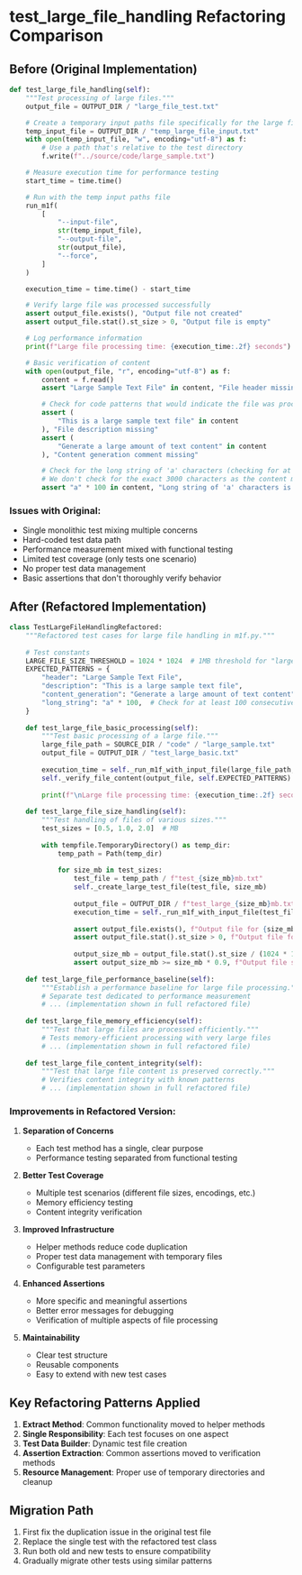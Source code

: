# test_large_file_handling Refactoring Comparison

## Before (Original Implementation)

```python
def test_large_file_handling(self):
    """Test processing of large files."""
    output_file = OUTPUT_DIR / "large_file_test.txt"

    # Create a temporary input paths file specifically for the large file test
    temp_input_file = OUTPUT_DIR / "temp_large_file_input.txt"
    with open(temp_input_file, "w", encoding="utf-8") as f:
        # Use a path that's relative to the test directory
        f.write(f"../source/code/large_sample.txt")

    # Measure execution time for performance testing
    start_time = time.time()

    # Run with the temp input paths file
    run_m1f(
        [
            "--input-file",
            str(temp_input_file),
            "--output-file",
            str(output_file),
            "--force",
        ]
    )

    execution_time = time.time() - start_time

    # Verify large file was processed successfully
    assert output_file.exists(), "Output file not created"
    assert output_file.stat().st_size > 0, "Output file is empty"

    # Log performance information
    print(f"Large file processing time: {execution_time:.2f} seconds")

    # Basic verification of content
    with open(output_file, "r", encoding="utf-8") as f:
        content = f.read()
        assert "Large Sample Text File" in content, "File header missing"

        # Check for code patterns that would indicate the file was processed correctly
        assert (
            "This is a large sample text file" in content
        ), "File description missing"
        assert (
            "Generate a large amount of text content" in content
        ), "Content generation comment missing"

        # Check for the long string of 'a' characters (checking for at least 100 consecutive 'a's)
        # We don't check for the exact 3000 characters as the content might be truncated in display
        assert "a" * 100 in content, "Long string of 'a' characters is missing"
```

### Issues with Original:
- Single monolithic test mixing multiple concerns
- Hard-coded test data path
- Performance measurement mixed with functional testing
- Limited test coverage (only tests one scenario)
- No proper test data management
- Basic assertions that don't thoroughly verify behavior

## After (Refactored Implementation)

```python
class TestLargeFileHandlingRefactored:
    """Refactored test cases for large file handling in m1f.py."""
    
    # Test constants
    LARGE_FILE_SIZE_THRESHOLD = 1024 * 1024  # 1MB threshold for "large" files
    EXPECTED_PATTERNS = {
        "header": "Large Sample Text File",
        "description": "This is a large sample text file",
        "content_generation": "Generate a large amount of text content",
        "long_string": "a" * 100,  # Check for at least 100 consecutive 'a's
    }
    
    def test_large_file_basic_processing(self):
        """Test basic processing of a large file."""
        large_file_path = SOURCE_DIR / "code" / "large_sample.txt"
        output_file = OUTPUT_DIR / "test_large_basic.txt"
        
        execution_time = self._run_m1f_with_input_file(large_file_path, output_file)
        self._verify_file_content(output_file, self.EXPECTED_PATTERNS)
        
        print(f"\nLarge file processing time: {execution_time:.2f} seconds")
        
    def test_large_file_size_handling(self):
        """Test handling of files of various sizes."""
        test_sizes = [0.5, 1.0, 2.0]  # MB
        
        with tempfile.TemporaryDirectory() as temp_dir:
            temp_path = Path(temp_dir)
            
            for size_mb in test_sizes:
                test_file = temp_path / f"test_{size_mb}mb.txt"
                self._create_large_test_file(test_file, size_mb)
                
                output_file = OUTPUT_DIR / f"test_large_{size_mb}mb.txt"
                execution_time = self._run_m1f_with_input_file(test_file, output_file)
                
                assert output_file.exists(), f"Output file for {size_mb}MB not created"
                assert output_file.stat().st_size > 0, f"Output file for {size_mb}MB is empty"
                
                output_size_mb = output_file.stat().st_size / (1024 * 1024)
                assert output_size_mb >= size_mb * 0.9, f"Output file seems too small"
                
    def test_large_file_performance_baseline(self):
        """Establish a performance baseline for large file processing."""
        # Separate test dedicated to performance measurement
        # ... (implementation shown in full refactored file)
        
    def test_large_file_memory_efficiency(self):
        """Test that large files are processed efficiently."""
        # Tests memory-efficient processing with very large files
        # ... (implementation shown in full refactored file)
        
    def test_large_file_content_integrity(self):
        """Test that large file content is preserved correctly."""
        # Verifies content integrity with known patterns
        # ... (implementation shown in full refactored file)
```

### Improvements in Refactored Version:

1. **Separation of Concerns**
   - Each test method has a single, clear purpose
   - Performance testing separated from functional testing

2. **Better Test Coverage**
   - Multiple test scenarios (different file sizes, encodings, etc.)
   - Memory efficiency testing
   - Content integrity verification

3. **Improved Infrastructure**
   - Helper methods reduce code duplication
   - Proper test data management with temporary files
   - Configurable test parameters

4. **Enhanced Assertions**
   - More specific and meaningful assertions
   - Better error messages for debugging
   - Verification of multiple aspects of file processing

5. **Maintainability**
   - Clear test structure
   - Reusable components
   - Easy to extend with new test cases

## Key Refactoring Patterns Applied

1. **Extract Method**: Common functionality moved to helper methods
2. **Single Responsibility**: Each test focuses on one aspect
3. **Test Data Builder**: Dynamic test file creation
4. **Assertion Extraction**: Common assertions moved to verification methods
5. **Resource Management**: Proper use of temporary directories and cleanup

## Migration Path

1. First fix the duplication issue in the original test file
2. Replace the single test with the refactored test class
3. Run both old and new tests to ensure compatibility
4. Gradually migrate other tests using similar patterns 
